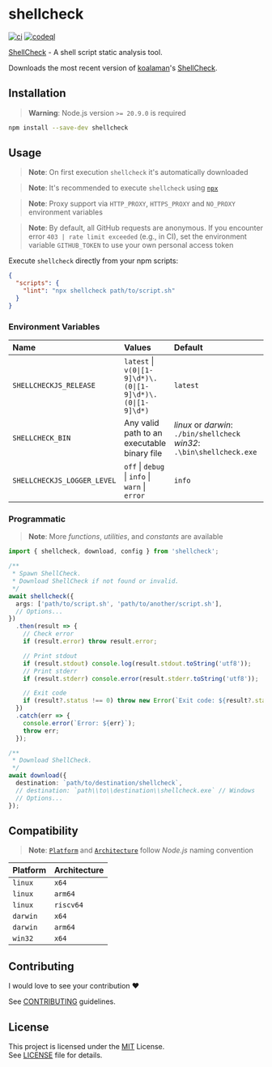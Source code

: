 <!-- markdownlint-disable MD033 -->

# shellcheck

[![ci](https://github.com/gunar/shellcheck/actions/workflows/ci.yml/badge.svg)](https://github.com/gunar/shellcheck/actions/workflows/ci.yml)
[![codeql](https://github.com/gunar/shellcheck/actions/workflows/codeql.yml/badge.svg)](https://github.com/gunar/shellcheck/actions/workflows/codeql.yml)

[ShellCheck](https://www.shellcheck.net) - A shell script static analysis tool.

Downloads the most recent version of [koalaman](https://github.com/koalaman)'s [ShellCheck](https://www.shellcheck.net).

## Installation

> **Warning**: Node.js version `>= 20.9.0` is required

```sh
npm install --save-dev shellcheck
```

## Usage

> **Note**: On first execution `shellcheck` it's automatically downloaded

> **Note**: It's recommended to execute `shellcheck` using [`npx`](https://docs.npmjs.com/cli/commands/npx)

> **Note**: Proxy support via `HTTP_PROXY`, `HTTPS_PROXY` and `NO_PROXY` environment variables

> **Note**: By default, all GitHub requests are anonymous. If you encounter error `403 | rate limit exceeded` (e.g., in CI), set the environment variable `GITHUB_TOKEN` to use your own personal access token

Execute `shellcheck` directly from your npm scripts:

```json
{
  "scripts": {
    "lint": "npx shellcheck path/to/script.sh"
  }
}
```

### Environment Variables

| **Name**                    | **Values**                                                 | **Default**                                                                   | **Description**                                                        |
| :-------------------------- | :--------------------------------------------------------- | :---------------------------------------------------------------------------- | :--------------------------------------------------------------------- |
| `SHELLCHECKJS_RELEASE`      | `latest` \| `v(0\|[1-9]\d*)\.(0\|[1-9]\d*)\.(0\|[1-9]\d*)` | `latest`                                                                      | Release version. See <https://github.com/koalaman/shellcheck/releases> |
| `SHELLCHECK_BIN`            | Any valid path to an executable binary file                | _linux_ or _darwin_: `./bin/shellcheck` <br/> _win32_: `.\bin\shellcheck.exe` | ShellCheck executable binary path                                      |
| `SHELLCHECKJS_LOGGER_LEVEL` | `off` \| `debug` \| `info` \| `warn` \| `error`            | `info`                                                                        | Logger level                                                           |

### Programmatic

> **Note**: More _functions_, _utilities_, and _constants_ are available

```ts
import { shellcheck, download, config } from 'shellcheck';

/**
 * Spawn ShellCheck.
 * Download ShellCheck if not found or invalid.
 */
await shellcheck({
  args: ['path/to/script.sh', 'path/to/another/script.sh'],
  // Options...
})
  .then(result => {
    // Check error
    if (result.error) throw result.error;

    // Print stdout
    if (result.stdout) console.log(result.stdout.toString('utf8'));
    // Print stderr
    if (result.stderr) console.error(result.stderr.toString('utf8'));

    // Exit code
    if (result?.status !== 0) throw new Error(`Exit code: ${result?.status}`);
  })
  .catch(err => {
    console.error(`Error: ${err}`);
    throw err;
  });

/**
 * Download ShellCheck.
 */
await download({
  destination: `path/to/destination/shellcheck`,
  // destination: `path\\to\\destination\\shellcheck.exe` // Windows
  // Options...
});
```

## Compatibility

> **Note**: [`Platform`](https://nodejs.org/api/process.html#processplatform) and [`Architecture`](https://nodejs.org/api/process.html#processarch) follow _Node.js_ naming convention

| **Platform** | **Architecture** |
| ------------ | ---------------- |
| `linux`      | `x64`            |
| `linux`      | `arm64`          |
| `linux`      | `riscv64`        |
| `darwin`     | `x64`            |
| `darwin`     | `arm64`          |
| `win32`      | `x64`            |

## Contributing

I would love to see your contribution :heart:

See [CONTRIBUTING](./CONTRIBUTING.md) guidelines.

## License

This project is licensed under the [MIT](https://opensource.org/licenses/MIT) License. \
See [LICENSE](./LICENSE) file for details.
